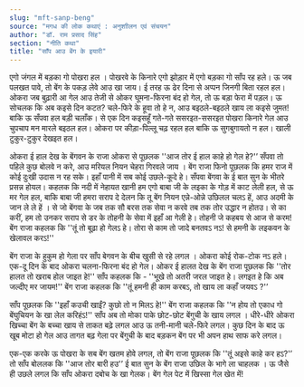 ```yaml
---
slug: "mft-sanp-beng"
source: "मगध की लोक कथाएं : अनुशाीलन एवं संचयन"
author: "डॉ. राम प्रसाद सिंह"
section: "नीति कथा"
title: "साँप आउ बेंग के इयारी"
---
```

एगो जंगल में बड़का गो पोखरा हल । पोखरवे के किनारे एगो झोड़ार में एगो बड़का गो साँप रह हले। ऊ जब पलखत पावे, तो बेंग के पकड़ लेवे आउ खा जाय। ई तरह ऊ ढेर दिना से अप्पन जिनगी बिता रहल हल। ओकरा जब बुढ़ारी आ गेल आउ तेजी से ओकर घूमना-फिरना बंद हो गेल, तो ऊ बड़ा फेरा में पड़ल। ऊ सोचलक कि अब कइसे दिन कटत? चले-फिरे के हूवा तो हे न, आउ बइठले-बइठले खाय ला कइसे जुमत! बाकि ऊ सँपवा हल बड़ी चलाँक। से एक दिन कइसहूँ गते-गते ससरइत-ससरइत पोखरा किनारे गेल आउ चुपचाप मन मारले बइठल हल। ओकरा पर कीड़ा-पिल्लू चढ़ रहल हल बाकि ऊ सुगबुगायतो न हल। खाली टुकुर-टुकुर देखइत हल। 

ओकरा ई हाल देख के बेंगवन के राजा ओकरा से पूछलक ''आज तोर ई हाल काहे हो गेल हे?'’ सँपवा तो पहिले कुछ बोलवे न करे, आउ मरियल नियन चेहरा गिरवले जाय । बेंग राजा फिनो पूछलक कि हमर राज में कोई दुःखी उदास न रह सके। इहाँ पानी में सब कोई उछले-कूदे हे। सँपवा बेंगवा के ई बात सुन के भीतरे प्रसन्न होयल। कहलक कि नदी में नेहायत खानी हम एगो बाबा जी के लइका के गोड़ में काट लेली हल, से ऊ मर गेल हल, बाकि बाबा जी हमरा सराप दे देलन कि तू बेंग नियन एन्ने-ओन्ने उछिलल चलऽ हें, आउ अदमी के जान ले ले हें । से जो बेंगवा के जब तक सौ बरस तक सेवा न करवे तब तक तोर उद्धार न होतउ। से का करीं, हम तो उनकर सराप से डर के तोहनी के सेवा में इहाँ आ गेली हे। तोहनी जे कहबय से आज से करम! बेंग राजा कहलक कि ''तूं तो बूढ़ा हो गेलऽ हे। तोरा से काम तो जादे बनतवऽ नऽ! से हमनी के लइकवन के खेलावल करऽ!'' 

बेंग राजा के हुकुम हो गेला पर साँप बेगवन के बीच खुसी से रहे लगल । ओकरा कोई रोक-टोक नऽ हले। एक-दू दिन के बाद ओकरा चलना-फिरना बंद हो गेल। ओकर ई हालत देख के बेंग राजा पूछलक कि ''तोर हालत तो खराब होल जाइत हे!'' साँप कहलक कि - ''भूखे तो अतरी जरल जाइत हे। लगइत हे कि अब जल्दीए मर जायम!'' बेंग राजा कहलक कि ''तूं हमनी ही काम करबऽ, तो खाय ला कहाँ जयवऽ ?'’ 

साँप पूछलक कि ''इहाँ कउची खाईं? कुछो तो न मिलऽ हे!'' बेंग राजा कहलक कि '’न होय तो एकाध गो बेंघुचियन के खा लेल करिहंऽ!'' साँप अब तो मोका पाके छोट-छोट बेंगुची के खाय लगल । धीरे-धीरे ओकरा खिच्चा बेंग के बच्चा खाय से ताकत बढ़े लगल आउ ऊ तनी-मानी चले-फिरे लगल। कुछ दिन के बाद ऊ खूब मोटा हो गेल आउ तागत बढ़ गेला पर बेंगुची के बाद बड़कन बेंग पर भी अपन हाथ साफ करे लगल। 

एक-एक करके ऊ पोखरा के सब बेंग खतम होवे लगल, तो बेंग राजा पूछलक कि ''तूं अइसे काहे कर हऽ?'’ तो साँप बोललक कि ''आज तोर बारी हउ'’ ई बात सुन के बेंग राजा उछिल के भागे ला चाहलक । ऊ जैसे ही उछले लगल कि साँप ओकरा दबोच के खा गेलक। बेंग गेल पेट में खिस्सा गेल खेत में!